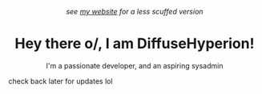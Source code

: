 <div align="center">
  
_see [my website](https://www.diffusehyperion.me) for a less scuffed version_
  
# Hey there o/, I am DiffuseHyperion!

I'm a passionate developer, and an aspiring sysadmin
  
</div>

check back later for updates lol
